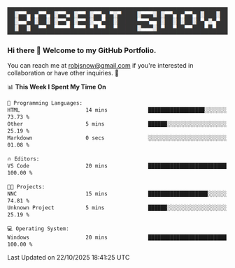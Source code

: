 <img alt="myname" src="assets/name.png" />

### Hi there 👋 Welcome to my GitHub Portfolio.
You can reach me at robjsnow@gmail.com if you're interested in collaboration or have other inquiries.  :briefcase:



<!--START_SECTION:waka-->
📊 **This Week I Spent My Time On** 

```text
💬 Programming Languages: 
HTML                     14 mins             ██████████████████░░░░░░░   73.73 % 
Other                    5 mins              ██████░░░░░░░░░░░░░░░░░░░   25.19 % 
Markdown                 0 secs              ░░░░░░░░░░░░░░░░░░░░░░░░░   01.08 % 

🔥 Editors: 
VS Code                  20 mins             █████████████████████████   100.00 % 

🐱‍💻 Projects: 
NNC                      15 mins             ███████████████████░░░░░░   74.81 % 
Unknown Project          5 mins              ██████░░░░░░░░░░░░░░░░░░░   25.19 % 

💻 Operating System: 
Windows                  20 mins             █████████████████████████   100.00 % 
```


 Last Updated on 22/10/2025 18:41:25 UTC
<!--END_SECTION:waka-->

<!--
**robjsnow/robjsnow** is a ✨ _special_ ✨ repository because its `README.md` (this file) appears on your GitHub profile.

Here are some ideas to get you started:

- 🔭 I’m currently working on ...
- 🌱 I’m currently learning ...
- 👯 I’m looking to collaborate on ...
- 🤔 I’m looking for help with ...
- 💬 Ask me about ...
- 📫 How to reach me: ...
- 😄 Pronouns: ...
- ⚡ Fun fact: ...
-->

